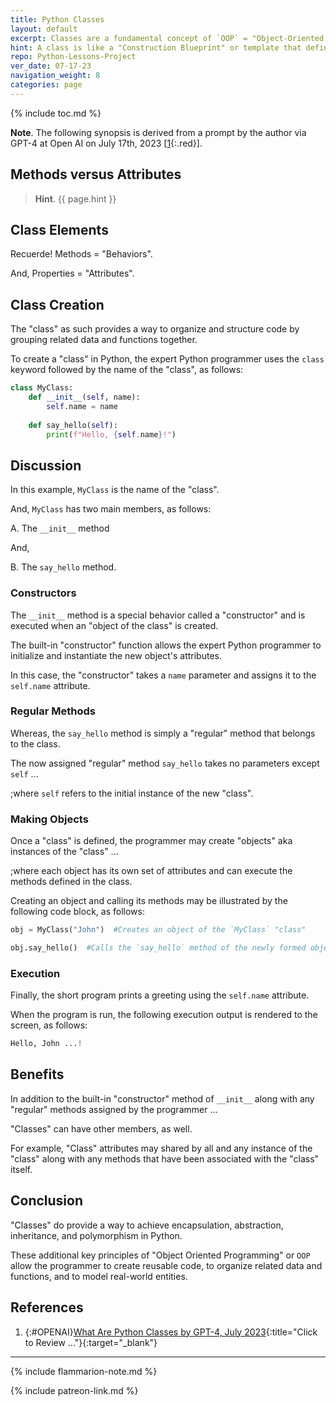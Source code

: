 ```yaml
---
title: Python Classes
layout: default
excerpt: Classes are a fundamental concept of `OOP` = "Object-Oriented Programming" in Python ...
hint: A class is like a "Construction Blueprint" or template that defines the properties (attributes) and behaviors (methods) that objects of the subject "class" possess ...
repo: Python-Lessons-Project
ver_date: 07-17-23
navigation_weight: 8
categories: page
---
```

{% include toc.md %}

**Note**. The following synopsis is derived from a prompt by the author via GPT-4 at Open AI on July 17th, 2023 [[1](#OPENAI){:.red}].

## Methods versus Attributes

> **Hint**. {{ page.hint }}

## Class Elements

Recuerde! Methods = "Behaviors".

And, Properties = "Attributes".

## Class Creation

The "class" as such provides a way to organize and structure code by grouping related data and functions together.

To create a "class" in Python, the expert Python programmer uses the `class` keyword followed by the name of the "class", as follows:

```python
class MyClass:
    def __init__(self, name):
        self.name = name
    
    def say_hello(self):
        print(f"Hello, {self.name}!")
```

## Discussion

In this example, `MyClass` is the name of the "class".

And, `MyClass` has two main members, as follows:

A. The `__init__` method

And,

B. The `say_hello` method.

### Constructors

The `__init__` method is a special behavior called a "constructor" and is executed when an "object of the class" is created.

The built-in "constructor" function allows the expert Python programmer to initialize and instantiate the new object's attributes.

In this case, the "constructor" takes a `name` parameter and assigns it to the `self.name` attribute.

### Regular Methods

Whereas, the `say_hello` method is simply a "regular" method that belongs to the class.

The now assigned "regular" method `say_hello` takes no parameters except `self` ...

;where `self` refers to the initial instance of the new "class".

### Making Objects

Once a "class" is defined, the programmer may create "objects" aka instances of the "class" ...

;where each object has its own set of attributes and can execute the methods defined in the class.

Creating an object and calling its methods may be illustrated by the following code block, as follows:

```python
obj = MyClass("John")  #Creates an object of the `MyClass` "class"

obj.say_hello()  #Calls the `say_hello` method of the newly formed object
```

### Execution

Finally, the short program prints a greeting using the `self.name` attribute.

When the program is run, the following execution output is rendered to the screen, as follows:

```python
Hello, John ...!
```

## Benefits

In addition to the built-in "constructor" method of `__init__` along with any "regular" methods assigned by the programmer ...

"Classes" can have other members, as well.

For example, "Class" attributes may shared by all and any instance of the "class" along with any methods that have been associated with the "class" itself.

## Conclusion

"Classes" do provide a way to achieve encapsulation, abstraction, inheritance, and polymorphism in Python.

These additional key principles of "Object Oriented Programming" or `OOP` allow the programmer to create reusable code, to organize related data and functions, and to model real-world entities.

## References

1. {:#OPENAI}[What Are Python Classes by GPT-4, July 2023](https://chat.openai.com){:title="Click to Review ..."}{:target="_blank"}

***

{% include flammarion-note.md %}

{% include patreon-link.md %}
